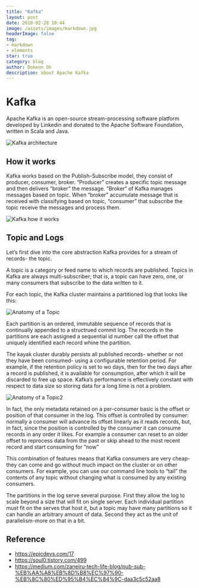```yaml
---
title: "Kafka"
layout: post
date: 2018-02-28 10:44
image: /assets/images/markdown.jpg
headerImage: false
tag:
- markdown
- elements
star: true
category: blog
author: Dokeun Oh
description: about Apache Kafka
---
```

# Kafka

Apache Kafka is an open-source stream-processing software platform developed by Linkedin and donated to the Apache Software Foundation, written in Scala and Java. 

![Kafka architecture](https://upload.wikimedia.org/wikipedia/commons/thumb/6/64/Overview_of_Apache_Kafka.svg/1920px-Overview_of_Apache_Kafka.svg.png)

## How it works

Kafka works based on the Publish-Subscribe model, they consist of producer, consumer, broker.
“Producer” creates a specific topic message and then delivers “broker” the message.
“Broker“ of Kafka manages messages based on topic. 
When “broker” accumulate message that is received with classifying based on topic, “consumer” that subscribe the topic receive the messages and process them.

![Kafka how it works](https://t1.daumcdn.net/cfile/tistory/270D49435509151E2A)

## Topic and Logs

Let’s first dive into the core abstraction Kafka provides for a stream of records- the topic.

A topic is a category or feed name to which records are published. Topics in Kafka are always multi-subscriber; that is, a topic can have zero, one, or many consumers that subscribe to the data written to it.

For each topic, the Kafka cluster maintains a partitioned log that looks like this: 

![Anatomy of a Topic](https://kafka.apache.org/21/images/log_anatomy.png)

Each partition is an ordered, immutable sequence of records that is continually appended to a structrued commit log. The records in the partitions are each assigned a sequential id number call the offset that uniquely identified each record whine the partition.

The kayak cluster durably persists all published records- whether or not they have been consumed- using a configurable retention period. For example, if the retention policy is set to wo days, then for the two days after a record is published, it is available for consumption, after which it will be discarded to free up space. Kafka’s performance is effectively constant with respect to data size so storing data for a long time is not a problem.

![Anatomy of a Topic2](https://kafka.apache.org/21/images/log_consumer.png)

In fact, the only metadata retained on a per-consumer basic is the offset or position of that consumer in the log. This offset is controlled by consumer: normally a consumer will advance its offset linearly as it reads records, but, in fact, since the position is controlled by the consumer it can consume records in any order it likes. For example a consumer can reset to an older offset to reprocess data from the past or skip ahead to the most recent record and start consuming for “now”

This combination of features means that Kafka consumers are very cheap-they can come and go without much impact on the cluster or on other consumers. For example, you can use our command line tools to “tail” the contents of any topic without changing what is consumed by any existing consumers.

The partitions in the log serve several purpose. First they allow the log to scale beyond a size that will fit on single server. Each individual partition must fit on the serves that host it, but a topic may have many partitions so it can handle an arbitrary amount of data. Second they act as the unit of parallelism-more on that in a bit.

## Reference 
- https://epicdevs.com/17
- https://soul0.tistory.com/499
- https://medium.com/zaneiru-tech-life-blog/pub-sub-%EB%AA%A8%EB%8D%B8%EC%97%90-%EB%8C%80%ED%95%B4%EC%84%9C-daa3c5c52aa8


